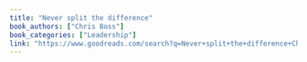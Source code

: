 ```yaml
---
title: "Never split the difference"
book_authors: ["Chris Boss"]
book_categories: ["Leadership"]
link: "https://www.goodreads.com/search?q=Never+split+the+difference+Chris+Boss"
---
```

